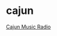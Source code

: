 # cajun

[Cajun Music Radio](http://samcloud.spacial.com/api/listen?sid=74303\u0026rid=130744\u0026f=aac,any\u0026br=64000,any\u0026m=pls)

